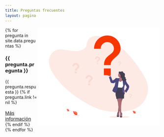 ```yaml
---
title: Preguntas frecuentes
layout: pagina
---
```


<section id="preguntas">
    <div class="row">
        <div class="col-lg-12">
            <img src="assets/img/preguntas.png" width="400" alt="" align="right" class="img-fluid" />
                {% for pregunta in site.data.preguntas %}
                    <div class="panel panel-default {% if forloop.last == false %} mb-3 {% endif %}">
                        <div class="panel-heading" role="tab" id="pregunta-{{ pregunta.identificador }}">
                            <h3 data-toggle="collapse" href="" data-target="#respuesta-{{ pregunta.identificador }}" aria-expanded="true" aria-controls="{{ pregunta.identificador }}">
                                {{ pregunta.pregunta }}
                            </h3>
                        </div>
                        <div id="respuesta-{{ pregunta.identificador }}" class="{% if forloop.last == false %} mb-3 {% endif %}" role="tabpanel" aria-labelledby="pregunta-{{ pregunta-identificador }}">
                            {{ pregunta.respuesta }}
                            {% if pregunta.link != nil %}
                            <br/><br/>
                            <a href="{{ pregunta.link }}" style="font-size: 15px;" class="btn">Más información</a>
                            {% endif %}
                        </div>
                    </div>
                {% endfor %}
        </div>
    </div>
</section>